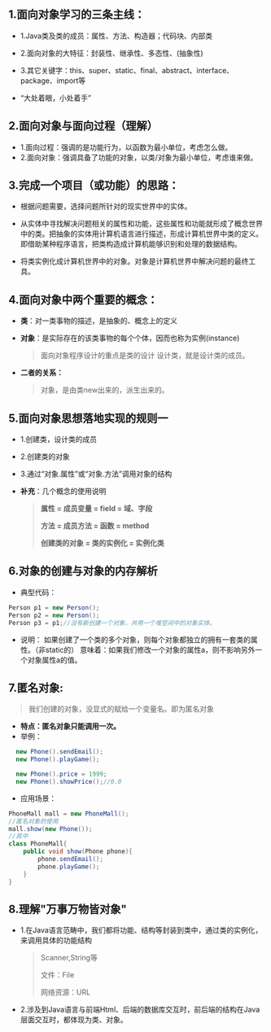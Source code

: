 ## 1.面向对象学习的三条主线：

 * 1.Java类及类的成员：属性、方法、构造器；代码块、内部类
  
 * 2.面向对象的大特征：封装性、继承性、多态性、(抽象性)
 
 * 3.其它关键字：this、super、static、final、abstract、interface、package、import等
 
 * “大处着眼，小处着手”



## 2.面向对象与面向过程（理解）

* 1.面向过程：强调的是功能行为，以函数为最小单位，考虑怎么做。
* 2.面向对象：强调具备了功能的对象，以类/对象为最小单位，考虑谁来做。


## 3.完成一个项目（或功能）的思路：

* 根据问题需要，选择问题所针对的现实世界中的实体。

* 从实体中寻找解决问题相关的属性和功能，这些属性和功能就形成了概念世界中的类。把抽象的实体用计算机语言进行描述，形成计算机世界中类的定义。即借助某种程序语言，把类构造成计算机能够识别和处理的数据结构。

* 将类实例化成计算机世界中的对象。对象是计算机世界中解决问题的最终工具。

## 4.面向对象中两个重要的概念：
* **类**：对一类事物的描述，是抽象的、概念上的定义

* **对象**：是实际存在的该类事物的每个个体，因而也称为实例(instance)
  >面向对象程序设计的重点是类的设计
  >设计类，就是设计类的成员。

* **二者的关系：**
  >对象，是由类new出来的，派生出来的。
## 5.面向对象思想落地实现的规则一
 *  1.创建类，设计类的成员
 *  2.创建类的对象
 *  3.通过“对象.属性”或“对象.方法”调用对象的结构

* **补充**：几个概念的使用说明
  >**属性 = 成员变量 = field = 域、字段**
  >
  >**方法 = 成员方法 = 函数 = method**
  >
  >**创建类的对象 = 类的实例化 = 实例化类**


## 6.对象的创建与对象的内存解析
* 典型代码：

```java
Person p1 = new Person();
Person p2 = new Person();
Person p3 = p1;//没有新创建一个对象，共用一个堆空间中的对象实体。
```
* 说明：
如果创建了一个类的多个对象，则每个对象都独立的拥有一套类的属性。（非static的）
意味着：如果我们修改一个对象的属性a，则不影响另外一个对象属性a的值。


## 7.匿名对象:

>我们创建的对象，没显式的赋给一个变量名。即为匿名对象

* **特点：匿名对象只能调用一次。**
* 举例：

```java
  new Phone().sendEmail();
  new Phone().playGame();

  new Phone().price = 1999;
  new Phone().showPrice();//0.0
 ```
* 应用场景：

```java
PhoneMall mall = new PhoneMall();
//匿名对象的使用
mall.show(new Phone());
//其中
class PhoneMall{
	public void show(Phone phone){
		phone.sendEmail();
		phone.playGame();
	}	
}
```
## 8.理解"万事万物皆对象"
* 1.在Java语言范畴中，我们都将功能、结构等封装到类中，通过类的实例化，来调用具体的功能结构
	 >Scanner,String等
 	>
 	>文件：File
 	>
 	>网络资源：URL
* 2.涉及到Java语言与前端Html、后端的数据库交互时，前后端的结构在Java层面交互时，都体现为类、对象。



